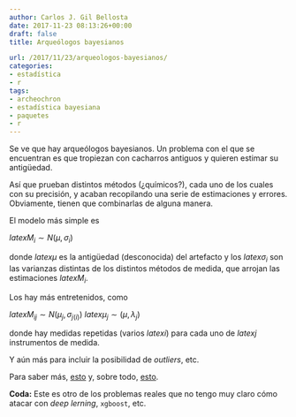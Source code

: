 ```yaml
---
author: Carlos J. Gil Bellosta
date: 2017-11-23 08:13:26+00:00
draft: false
title: Arqueólogos bayesianos

url: /2017/11/23/arqueologos-bayesianos/
categories:
- estadística
- r
tags:
- archeochron
- estadística bayesiana
- paquetes
- r
---
```


Se ve que hay arqueólogos bayesianos. Un problema con el que se encuentran es que tropiezan con cacharros antiguos y quieren estimar su antigüedad.

Así que prueban distintos métodos (¿químicos?), cada uno de los cuales con su precisión, y acaban recopilando una serie de estimaciones y errores. Obviamente, tienen que combinarlas de alguna manera.

El modelo más simple es


$latex M_i \sim N(\mu, \sigma_i)$


donde $latex \mu$ es la antigüedad (desconocida) del artefacto y los $latex \sigma_i$ son las varianzas distintas de los distintos métodos de medida, que arrojan las estimaciones $latex M_i$.

Los hay más entretenidos, como


$latex M_{ij} \sim N(\mu_j, \sigma_{j(i)})$
$latex \mu_j \sim(\mu, \lambda_j)$


donde hay medidas repetidas (varios $latex i$) para cada uno de $latex j$ instrumentos de medida.

Y aún más para incluir la posibilidad de _outliers_, etc.

Para saber más, [esto](https://cran.r-project.org/web/packages/ArchaeoChron/index.html) y, sobre todo, [esto](https://hal.archives-ouvertes.fr/hal-01162404/document).

**Coda:** Este es otro de los problemas reales que no tengo muy claro cómo atacar con _deep lerning_, `xgboost`, etc.
